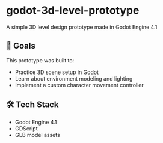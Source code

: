 # godot-3d-level-prototype
A simple 3D level design prototype made in Godot Engine 4.1
## 🧠 Goals

This prototype was built to:
- Practice 3D scene setup in Godot
- Learn about environment modeling and lighting
- Implement a custom character movement controller

## 🛠 Tech Stack

- Godot Engine 4.1
- GDScript
- GLB model assets

